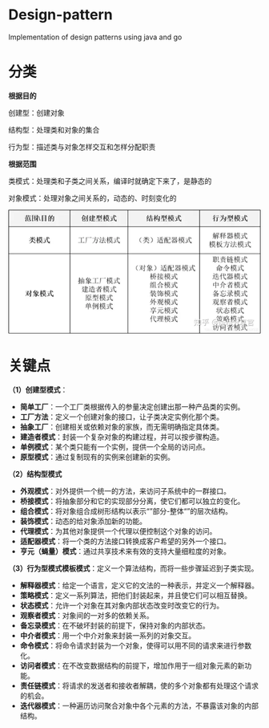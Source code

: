 # Design-pattern
Implementation of design patterns using java and go
# 分类

**根据目的**

创建型：创建对象

结构型：处理类和对象的集合

行为型：描述类与对象怎样交互和怎样分配职责

**根据范围**

类模式：处理类和子类之间关系，编译时就确定下来了，是静态的

对象模式：处理对象之间关系的，动态的、时刻变化的

![Untitled](static/img/design_pattern_type.png)

# 关键点

**（1）创建型模式**：

- **简单工厂**：一个工厂类根据传入的参量决定创建出那一种产品类的实例。
- **工厂方法**：定义一个创建对象的接口，让子类决定实例化那个类。
- **抽象工厂**：创建相关或依赖对象的家族，而无需明确指定具体类。
- **建造者模式**：封装一个复杂对象的构建过程，并可以按步骤构造。
- **单例模式**：某个类只能有一个实例，提供一个全局的访问点。
- **原型模式**：通过复制现有的实例来创建新的实例。

**（2）结构型模式**

- **外观模式**：对外提供一个统一的方法，来访问子系统中的一群接口。
- **桥接模式**：将抽象部分和它的实现部分分离，使它们都可以独立的变化。
- **组合模式**：将对象组合成树形结构以表示“”部分-整体“”的层次结构。
- **装饰模式**：动态的给对象添加新的功能。
- **代理模式**：为其他对象提供一个代理以便控制这个对象的访问。
- **适配器模式**：将一个类的方法接口转换成客户希望的另外一个接口。
- **亨元（蝇量）模式**：通过共享技术来有效的支持大量细粒度的对象。

**（3）行为型模式模板模式**：定义一个算法结构，而将一些步骤延迟到子类实现。

- **解释器模式**：给定一个语言，定义它的文法的一种表示，并定义一个解释器。
- **策略模式**：定义一系列算法，把他们封装起来，并且使它们可以相互替换。
- **状态模式**：允许一个对象在其对象内部状态改变时改变它的行为。
- **观察者模式**：对象间的一对多的依赖关系。
- **备忘录模式**：在不破坏封装的前提下，保持对象的内部状态。
- **中介者模式**：用一个中介对象来封装一系列的对象交互。
- **命令模式**：将命令请求封装为一个对象，使得可以用不同的请求来进行参数化。
- **访问者模式**：在不改变数据结构的前提下，增加作用于一组对象元素的新功能。
- **责任链模式**：将请求的发送者和接收者解耦，使的多个对象都有处理这个请求的机会。
- **迭代器模式**：一种遍历访问聚合对象中各个元素的方法，不暴露该对象的内部结构。
